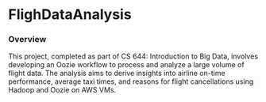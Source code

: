 # FlighDataAnalysis
### Overview

This project, completed as part of CS 644: Introduction to Big Data, involves developing an Oozie workflow to process and analyze a large volume of flight data. The analysis aims to derive insights into airline on-time performance, average taxi times, and reasons for flight cancellations using Hadoop and Oozie on AWS VMs.
